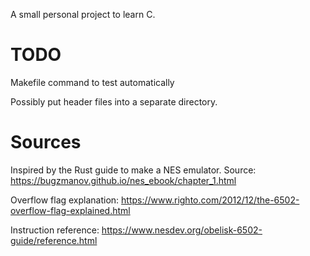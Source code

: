 A small personal project to learn C.  

# TODO  

Makefile command to test automatically

Possibly put header files into a separate directory.

# Sources

Inspired by the Rust guide to make a NES emulator. Source: https://bugzmanov.github.io/nes_ebook/chapter_1.html

Overflow flag explanation: https://www.righto.com/2012/12/the-6502-overflow-flag-explained.html

Instruction reference: https://www.nesdev.org/obelisk-6502-guide/reference.html